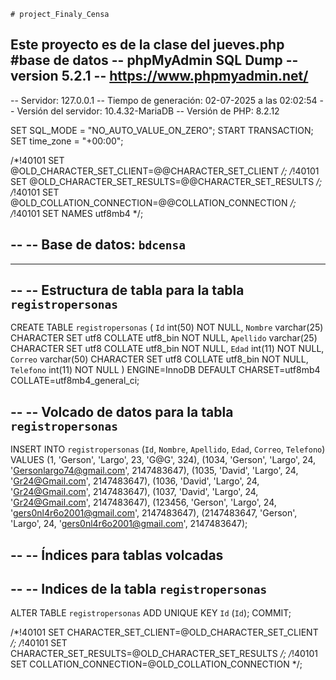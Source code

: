     # project_Finaly_Censa
Este proyecto es de la clase del jueves.php
#base de datos -- phpMyAdmin SQL Dump
-- version 5.2.1
-- https://www.phpmyadmin.net/
--
-- Servidor: 127.0.0.1
-- Tiempo de generación: 02-07-2025 a las 02:02:54
-- Versión del servidor: 10.4.32-MariaDB
-- Versión de PHP: 8.2.12

SET SQL_MODE = "NO_AUTO_VALUE_ON_ZERO";
START TRANSACTION;
SET time_zone = "+00:00";


/*!40101 SET @OLD_CHARACTER_SET_CLIENT=@@CHARACTER_SET_CLIENT */;
/*!40101 SET @OLD_CHARACTER_SET_RESULTS=@@CHARACTER_SET_RESULTS */;
/*!40101 SET @OLD_COLLATION_CONNECTION=@@COLLATION_CONNECTION */;
/*!40101 SET NAMES utf8mb4 */;

--
-- Base de datos: `bdcensa`
--

-- --------------------------------------------------------

--
-- Estructura de tabla para la tabla `registropersonas`
--

CREATE TABLE `registropersonas` (
  `Id` int(50) NOT NULL,
  `Nombre` varchar(25) CHARACTER SET utf8 COLLATE utf8_bin NOT NULL,
  `Apellido` varchar(25) CHARACTER SET utf8 COLLATE utf8_bin NOT NULL,
  `Edad` int(11) NOT NULL,
  `Correo` varchar(50) CHARACTER SET utf8 COLLATE utf8_bin NOT NULL,
  `Telefono` int(11) NOT NULL
) ENGINE=InnoDB DEFAULT CHARSET=utf8mb4 COLLATE=utf8mb4_general_ci;

--
-- Volcado de datos para la tabla `registropersonas`
--

INSERT INTO `registropersonas` (`Id`, `Nombre`, `Apellido`, `Edad`, `Correo`, `Telefono`) VALUES
(1, 'Gerson', 'Largo', 23, 'G@G', 324),
(1034, 'Gerson', 'Largo', 24, 'Gersonlargo74@gmail.com', 2147483647),
(1035, 'David', 'Largo', 24, 'Gr24@Gmail.com', 2147483647),
(1036, 'David', 'Largo', 24, 'Gr24@Gmail.com', 2147483647),
(1037, 'David', 'Largo', 24, 'Gr24@Gmail.com', 2147483647),
(123456, 'Gerson', 'Largo', 24, 'gers0nl4r6o2001@gmail.com', 2147483647),
(2147483647, 'Gerson', 'Largo', 24, 'gers0nl4r6o2001@gmail.com', 2147483647);

--
-- Índices para tablas volcadas
--

--
-- Indices de la tabla `registropersonas`
--
ALTER TABLE `registropersonas`
  ADD UNIQUE KEY `Id` (`Id`);
COMMIT;

/*!40101 SET CHARACTER_SET_CLIENT=@OLD_CHARACTER_SET_CLIENT */;
/*!40101 SET CHARACTER_SET_RESULTS=@OLD_CHARACTER_SET_RESULTS */;
/*!40101 SET COLLATION_CONNECTION=@OLD_COLLATION_CONNECTION */;
